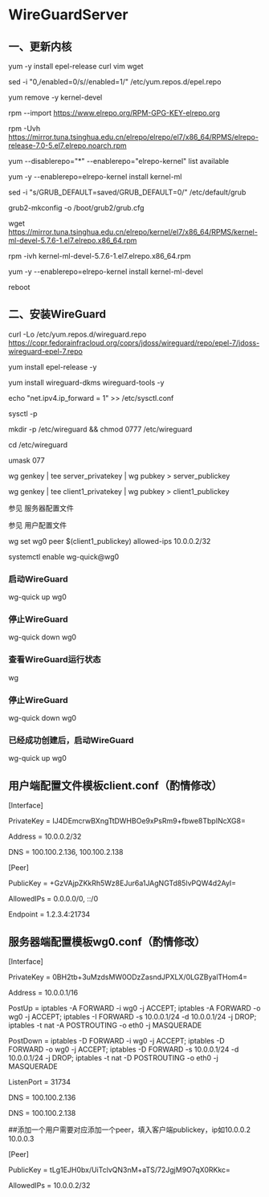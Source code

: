 # WireGuardServer

## 一、更新内核
yum -y install epel-release curl vim wget

sed -i "0,/enabled=0/s//enabled=1/" /etc/yum.repos.d/epel.repo

yum remove -y kernel-devel

rpm --import https://www.elrepo.org/RPM-GPG-KEY-elrepo.org

rpm -Uvh https://mirror.tuna.tsinghua.edu.cn/elrepo/elrepo/el7/x86_64/RPMS/elrepo-release-7.0-5.el7.elrepo.noarch.rpm

yum --disablerepo="*" --enablerepo="elrepo-kernel" list available

yum -y --enablerepo=elrepo-kernel install kernel-ml

sed -i "s/GRUB_DEFAULT=saved/GRUB_DEFAULT=0/" /etc/default/grub

grub2-mkconfig -o /boot/grub2/grub.cfg

wget https://mirror.tuna.tsinghua.edu.cn/elrepo/kernel/el7/x86_64/RPMS/kernel-ml-devel-5.7.6-1.el7.elrepo.x86_64.rpm

rpm -ivh kernel-ml-devel-5.7.6-1.el7.elrepo.x86_64.rpm

yum -y --enablerepo=elrepo-kernel install kernel-ml-devel

reboot

## 二、安装WireGuard

curl -Lo /etc/yum.repos.d/wireguard.repo https://copr.fedorainfracloud.org/coprs/jdoss/wireguard/repo/epel-7/jdoss-wireguard-epel-7.repo

yum install epel-release -y

yum install wireguard-dkms wireguard-tools -y

echo "net.ipv4.ip_forward = 1" >> /etc/sysctl.conf

sysctl -p

mkdir -p /etc/wireguard && chmod 0777 /etc/wireguard

cd /etc/wireguard

umask 077

wg genkey | tee server_privatekey | wg pubkey > server_publickey

wg genkey | tee client1_privatekey | wg pubkey > client1_publickey

参见 服务器配置文件

参见 用户配置文件

wg set wg0 peer $(client1_publickey) allowed-ips 10.0.0.2/32

systemctl enable wg-quick@wg0

### 启动WireGuard
wg-quick up wg0

### 停止WireGuard
wg-quick down wg0

### 查看WireGuard运行状态
wg

### 停止WireGuard
wg-quick down wg0

### 已经成功创建后，启动WireGuard
wg-quick up wg0

## 用户端配置文件模板client.conf（酌情修改）

[Interface]

PrivateKey = IJ4DEmcrwBXngTtDWHBOe9xPsRm9+fbwe8TbpINcXG8=

Address = 10.0.0.2/32

DNS = 100.100.2.136, 100.100.2.138

[Peer]

PublicKey = +GzVAjpZKkRh5Wz8EJur6a1JAgNGTd85lvPQW4d2AyI=

AllowedIPs = 0.0.0.0/0, ::/0

Endpoint = 1.2.3.4:21734

## 服务器端配置模板wg0.conf（酌情修改）

[Interface]

PrivateKey = 0BH2tb+3uMzdsMW0ODzZasndJPXLX/0LGZByalTHom4= 

Address = 10.0.0.1/16 

PostUp   = iptables -A FORWARD -i wg0 -j ACCEPT; iptables -A FORWARD -o wg0 -j ACCEPT; iptables -I FORWARD -s 10.0.0.1/24 -d 10.0.0.1/24 -j DROP; iptables -t nat -A POSTROUTING -o eth0 -j MASQUERADE

PostDown = iptables -D FORWARD -i wg0 -j ACCEPT; iptables -D FORWARD -o wg0 -j ACCEPT; iptables -D FORWARD -s 10.0.0.1/24 -d 10.0.0.1/24 -j DROP; iptables -t nat -D POSTROUTING -o eth0 -j MASQUERADE

ListenPort = 31734

DNS = 100.100.2.136

DNS = 100.100.2.138

##添加一个用户需要对应添加一个peer，填入客户端publickey，ip如10.0.0.2 10.0.0.3

[Peer]

PublicKey = tLg1EJH0bx/UiTclvQN3nM+aTS/72JgjM9O7qX0RKkc=

AllowedIPs = 10.0.0.2/32

